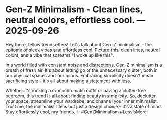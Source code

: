 # Gen-Z Minimalism - Clean lines, neutral colors, effortless cool. — 2025-09-26

Hey there, fellow trendsetters! Let's talk about Gen-Z minimalism – the epitome of sleek vibes and effortless cool. Picture this: clean lines, neutral colors, and a vibe that screams "I woke up like this". 

In a world filled with constant noise and distractions, Gen-Z minimalism is a breath of fresh air. It's about letting go of the unnecessary clutter, both in our physical spaces and our minds. Embracing simplicity doesn't mean sacrificing style – it's all about making a statement with less. 

Whether it's rocking a monochromatic outfit or having a clutter-free bedroom, this trend is all about finding beauty in simplicity. So, declutter your space, streamline your wardrobe, and channel your inner minimalist. Trust me, the minimalist life is not just a design choice – it's a state of mind. Stay effortlessly cool, my friends. ✨ #GenZMinimalism #LessIsMore